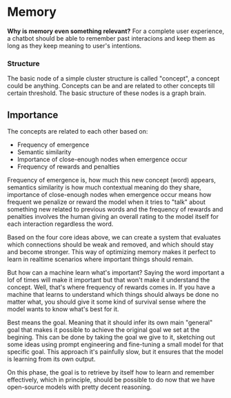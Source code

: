 # Memory
**Why is memory even something relevant?**
For a complete user experience, a chatbot should be able to remember past interacions and keep them as long as they keep meaning to user's intentions.

### Structure

The basic node of a simple cluster structure is called "concept", a concept could be anything. Concepts can be and are related to other concepts till certain threshold. The basic structure of these nodes is a graph brain.

## Importance

The concepts are related to each other based on: 

- Frequency of emergence
- Semantic similarity
- Importance of close-enough nodes when emergence occur
- Frequency of rewards and penalties

Frequency of emergence is, how much this new concept (word) appears, semantics similarity is how much contextual meaning do they share, importance of close-enough nodes when emergence occur means how frequent we penalize or reward the model when it tries to "talk" about something new related to previous words and the frequency of rewards and penalties involves the human giving an overall rating to the model itself for each interaction regardless the word.

Based on the four core ideas above, we can create a system that evaluates which connections should be weak and removed, and which should stay and become stronger. This way of optimizing memory makes it perfect to learn in realtime scenarios where important things should remain.

But how can a machine learn what's important? Saying the word important a lof of times will make it important but that won't make it understand the concept. Well, that's where frequency of rewards comes in. If you have a machine that learns to understand which things should always be done no matter what, you should give it some kind of survival sense where the model wants to know what's best for it.

Best means the goal. Meaning that it should infer its own main "general" goal that makes it possible to achieve the original goal we set at the begining. This can be done by taking the goal we give to it, sketching out some ideas using prompt engineering and fine-tuning a small model for that specific goal. This approach it's painfully slow, but it ensures that the model is learning from its own output.

On this phase, the goal is to retrieve by itself how to learn and remember effectively, which in principle, should be possible to do now that we have open-source models with pretty decent reasoning.
